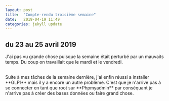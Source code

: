 ```yaml
---
layout: post
title:  "Compte-rendu troisième semaine"
date:   2019-04-19 11:49
categories: jekyll update
---
```

## du 23 au 25 avril 2019

J'ai pas vu grande chose puisque la semaine était perturbé par un mauvaits temps. Du coup on travaillait que le mardi et le vendredi.

<br/>
Suite à mes tâches de la semaine dernière, j'ai enfin réussi a installer **GLPI** mais il y a encore un autre problème. C'est que je n'arrive pas à se connecter en tant que root sur **Phpmyadmin** par conséquant je n'arrive pas à créer des bases données ou faire grand chose.

 

 
 
 
 

      
     

